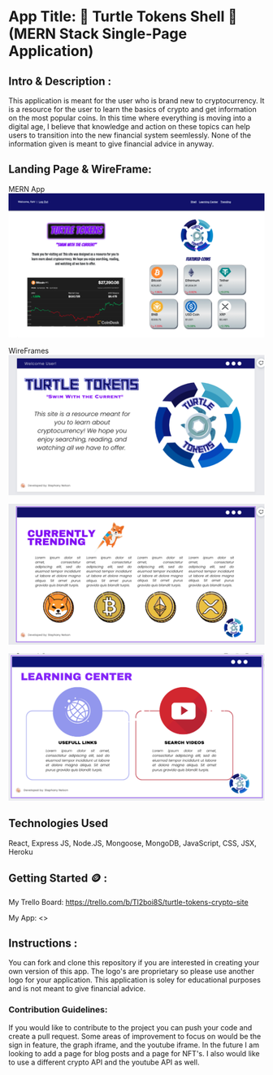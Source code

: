 # App Title: 🐢 Turtle Tokens Shell 🐢 (MERN Stack Single-Page Application)
## Intro & Description :
 This application is meant for the user who is brand new to cryptocurrency. It is a resource for the user to learn the basics of crypto and get information on the most popular coins. In this time where everything is moving into a digital age, I believe that knowledge and action on these topics can help users to transition into the new financial system seemlessly. None of the information given is meant to give financial advice in anyway. 
 

## Landing Page & WireFrame:

MERN App
![Home](/src/imgs/Home.png)


WireFrames
![WireFrame Home](/src/imgs/WF-Home.png)

![WireFrame Trending](/src/imgs/WF-Trending.png)

![WireFrame Learning](/src/imgs/WF-Learning.png)




## Technologies Used

React, Express JS, Node.JS, Mongoose, MongoDB, JavaScript, CSS, JSX, Heroku



## Getting Started 🪙 :

My Trello Board:
<https://trello.com/b/Tl2boi8S/turtle-tokens-crypto-site>

My App:
<>
## Instructions :

You can fork and clone this repository if you are interested in creating your own version of this app. The logo's are proprietary so please use another logo for your application. This application is soley for educational purposes and is not meant to give financial advice. 

### Contribution Guidelines: 
 
 If you would like to contribute to the project you can push your code and create a pull request. Some areas of improvement to focus on would be the sign in feature, the graph iframe, and the youtube iframe. In the future I am looking to add a page for blog posts and a page for NFT's. I also would like to use a different crypto API and the youtube API as well. 

